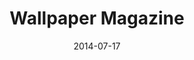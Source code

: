 ---
layout: default
modal-id: 2
date: 2014-07-17
img: wallpaper_magazine.png
alt: image-alt
project-start-date: June 2021
project-end-date: Present
client: TheNew
category: Web Development
title: Wallpaper Magazine
description: 작가의 작품을 사용자에게 소개하고 좋아하는 작품을 공유하는 작품중개 서비스입니다.
appstore: https://apps.apple.com/kr/app/wallpaper-magazine/id1525486513
development:
    - position: 'iOS'
      works: ['Notification Service Extension을 이용하여 이미지 푸시 구현',
            '작품 상세 화면 내 콘텐츠 넘겨보기',
            '메인화면 UI 변경']
    - position: '관리자페이지'
      works: ['작품 삭제 및 검색']
    - position: '백엔드'
      works: ['썸네일 생성 후 webp로 포맷을 변경하여 이미지 로딩시간을 2초 이상에서 0.2초 이내로 개선']
---